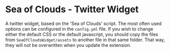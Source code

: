 Sea of Clouds - Twitter Widget
=======================

A twitter widget, based on the 'Sea of Clouds' script. The most often used
options can be configured in the `config.yml` file. If you wish to change either
the default CSS or the default javascript, you should copy the files from
`SeaOfCloudsWidget/assets` to another file in that same folder. That way, they
will not be overwritten when you update the extension.

<pre>

</pre>





